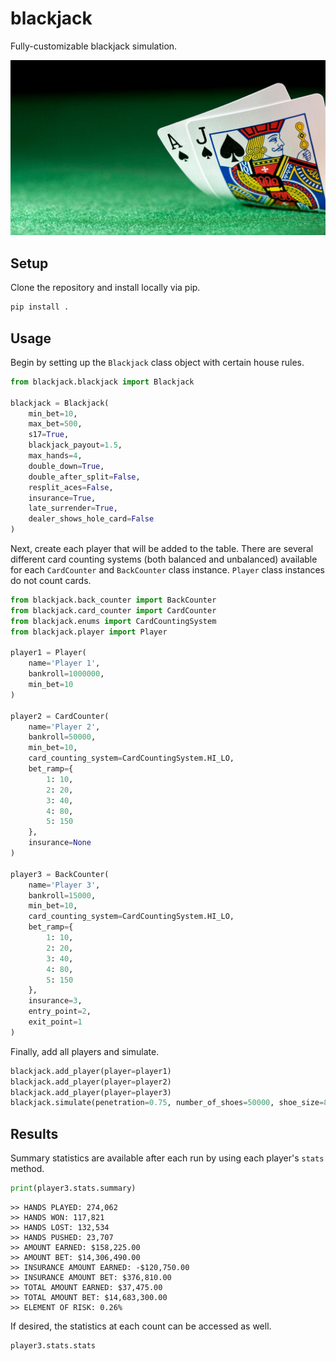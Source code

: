 # blackjack

Fully-customizable blackjack simulation.

![Blackjack](/images/blackjack.jpg?raw=true)

## Setup

Clone the repository and install locally via pip.

```python
pip install .
```

## Usage

Begin by setting up the `Blackjack` class object with certain house rules.

```python
from blackjack.blackjack import Blackjack

blackjack = Blackjack(
    min_bet=10,
    max_bet=500,
    s17=True,
    blackjack_payout=1.5,
    max_hands=4,
    double_down=True,
    double_after_split=False,
    resplit_aces=False,
    insurance=True,
    late_surrender=True,
    dealer_shows_hole_card=False
)
```

Next, create each player that will be added to the table. There are several different
card counting systems (both balanced and unbalanced) available for each `CardCounter`
and `BackCounter` class instance. `Player` class instances do not count cards.


```python
from blackjack.back_counter import BackCounter
from blackjack.card_counter import CardCounter
from blackjack.enums import CardCountingSystem
from blackjack.player import Player

player1 = Player(
    name='Player 1',
    bankroll=1000000,
    min_bet=10
)

player2 = CardCounter(
    name='Player 2',
    bankroll=50000,
    min_bet=10,
    card_counting_system=CardCountingSystem.HI_LO,
    bet_ramp={
        1: 10,
        2: 20,
        3: 40,
        4: 80,
        5: 150
    },
    insurance=None
)

player3 = BackCounter(
    name='Player 3',
    bankroll=15000,
    min_bet=10,
    card_counting_system=CardCountingSystem.HI_LO,
    bet_ramp={
        1: 10,
        2: 20,
        3: 40,
        4: 80,
        5: 150
    },
    insurance=3,
    entry_point=2,
    exit_point=1
)
```

Finally, add all players and simulate.

```python
blackjack.add_player(player=player1)
blackjack.add_player(player=player2)
blackjack.add_player(player=player3)
blackjack.simulate(penetration=0.75, number_of_shoes=50000, shoe_size=8, seed=1)
```

## Results

Summary statistics are available after each run by using each player's `stats` method.

```python
print(player3.stats.summary)
```

```
>> HANDS PLAYED: 274,062
>> HANDS WON: 117,821
>> HANDS LOST: 132,534
>> HANDS PUSHED: 23,707
>> AMOUNT EARNED: $158,225.00
>> AMOUNT BET: $14,306,490.00
>> INSURANCE AMOUNT EARNED: -$120,750.00
>> INSURANCE AMOUNT BET: $376,810.00
>> TOTAL AMOUNT EARNED: $37,475.00
>> TOTAL AMOUNT BET: $14,683,300.00
>> ELEMENT OF RISK: 0.26%
```

If desired, the statistics at each count can be accessed as well.

```python
player3.stats.stats
```